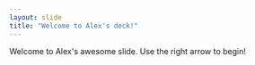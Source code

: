 ```yaml
---
layout: slide
title: "Welcome to Alex's deck!"
---
```

Welcome to Alex's awesome slide.
Use the right arrow to begin!
